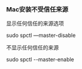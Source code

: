### Mac安装不受信任来源



显示任何信任的来源选项

sudo spctl —master-disable



不显示任何信任的来源

sudo spctl --master-enable

